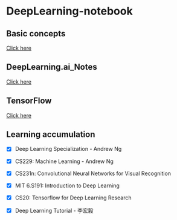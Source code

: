 # DeepLearning-notebook

## Basic concepts

[Click here](https://github.com/steveLauwh/DeepLearning-notebook/tree/master/Basic%20concepts)

## DeepLearning.ai_Notes

[Click here](https://github.com/steveLauwh/DeepLearning-notebook/tree/master/DeepLearning.ai_Notes)

## TensorFlow

[Click here](https://github.com/steveLauwh/DeepLearning-notebook/tree/master/Tensorflow)

## Learning accumulation

- [x] Deep Learning Specialization - Andrew Ng
- [x] CS229: Machine Learning - Andrew Ng
- [x] CS231n: Convolutional Neural Networks for Visual Recognition
- [x] MIT 6.S191: Introduction to Deep Learning
- [x] CS20: Tensorflow for Deep Learning Research
- [x] Deep Learning Tutorial - 李宏毅



